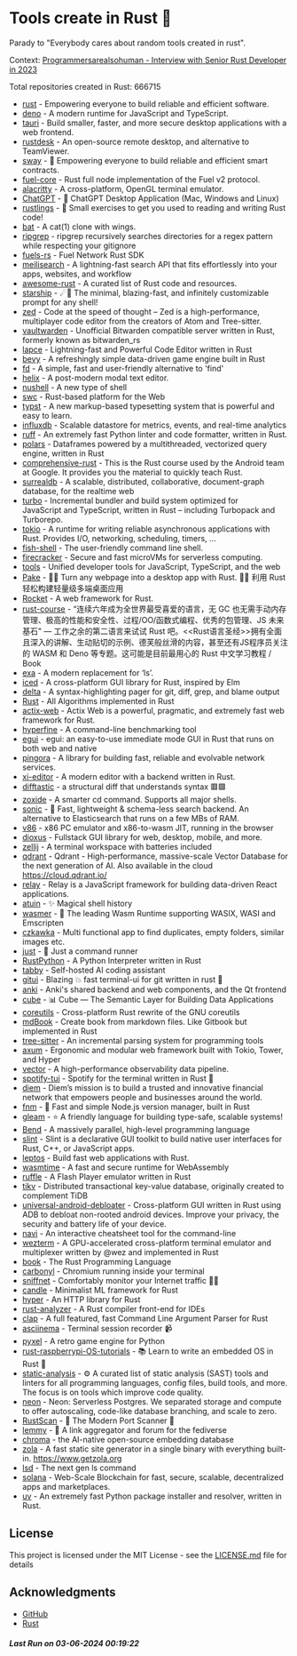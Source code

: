 # Tools create in Rust :crab: 

Parady to "Everybody cares about random tools created in rust".

Context: [Programmersarealsohuman - Interview with Senior Rust Developer in 2023](https://www.youtube.com/watch?v=TGfQu0bQTKc&ab_channel=Programmersarealsohuman) 

Total repositories created in Rust: 666715

- [rust](https://github.com/rust-lang/rust) - Empowering everyone to build reliable and efficient software.
- [deno](https://github.com/denoland/deno) - A modern runtime for JavaScript and TypeScript.
- [tauri](https://github.com/tauri-apps/tauri) - Build smaller, faster, and more secure desktop applications with a web frontend.
- [rustdesk](https://github.com/rustdesk/rustdesk) - An open-source remote desktop, and alternative to TeamViewer.
- [sway](https://github.com/FuelLabs/sway) - 🌴 Empowering everyone to build reliable and efficient smart contracts.
- [fuel-core](https://github.com/FuelLabs/fuel-core) - Rust full node implementation of the Fuel v2 protocol.
- [alacritty](https://github.com/alacritty/alacritty) - A cross-platform, OpenGL terminal emulator.
- [ChatGPT](https://github.com/lencx/ChatGPT) - 🔮 ChatGPT Desktop Application (Mac, Windows and Linux)
- [rustlings](https://github.com/rust-lang/rustlings) - :crab: Small exercises to get you used to reading and writing Rust code!
- [bat](https://github.com/sharkdp/bat) - A cat(1) clone with wings.
- [ripgrep](https://github.com/BurntSushi/ripgrep) - ripgrep recursively searches directories for a regex pattern while respecting your gitignore
- [fuels-rs](https://github.com/FuelLabs/fuels-rs) - Fuel Network Rust SDK
- [meilisearch](https://github.com/meilisearch/meilisearch) - A lightning-fast search API that fits effortlessly into your apps, websites, and workflow
- [awesome-rust](https://github.com/rust-unofficial/awesome-rust) - A curated list of Rust code and resources.
- [starship](https://github.com/starship/starship) - ☄🌌️  The minimal, blazing-fast, and infinitely customizable prompt for any shell!
- [zed](https://github.com/zed-industries/zed) - Code at the speed of thought – Zed is a high-performance, multiplayer code editor from the creators of Atom and Tree-sitter.
- [vaultwarden](https://github.com/dani-garcia/vaultwarden) - Unofficial Bitwarden compatible server written in Rust, formerly known as bitwarden_rs
- [lapce](https://github.com/lapce/lapce) - Lightning-fast and Powerful Code Editor written in Rust
- [bevy](https://github.com/bevyengine/bevy) - A refreshingly simple data-driven game engine built in Rust
- [fd](https://github.com/sharkdp/fd) - A simple, fast and user-friendly alternative to 'find'
- [helix](https://github.com/helix-editor/helix) - A post-modern modal text editor.
- [nushell](https://github.com/nushell/nushell) - A new type of shell
- [swc](https://github.com/swc-project/swc) - Rust-based platform for the Web
- [typst](https://github.com/typst/typst) - A new markup-based typesetting system that is powerful and easy to learn.
- [influxdb](https://github.com/influxdata/influxdb) - Scalable datastore for metrics, events, and real-time analytics
- [ruff](https://github.com/astral-sh/ruff) - An extremely fast Python linter and code formatter, written in Rust.
- [polars](https://github.com/pola-rs/polars) - Dataframes powered by a multithreaded, vectorized query engine, written in Rust
- [comprehensive-rust](https://github.com/google/comprehensive-rust) - This is the Rust course used by the Android team at Google. It provides you the material to quickly teach Rust.
- [surrealdb](https://github.com/surrealdb/surrealdb) - A scalable, distributed, collaborative, document-graph database, for the realtime web
- [turbo](https://github.com/vercel/turbo) - Incremental bundler and build system optimized for JavaScript and TypeScript, written in Rust – including Turbopack and Turborepo.
- [tokio](https://github.com/tokio-rs/tokio) - A runtime for writing reliable asynchronous applications with Rust. Provides I/O, networking, scheduling, timers, ...
- [fish-shell](https://github.com/fish-shell/fish-shell) - The user-friendly command line shell.
- [firecracker](https://github.com/firecracker-microvm/firecracker) - Secure and fast microVMs for serverless computing.
- [tools](https://github.com/rome/tools) - Unified developer tools for JavaScript, TypeScript, and the web
- [Pake](https://github.com/tw93/Pake) - 🤱🏻 Turn any webpage into a desktop app with Rust.  🤱🏻 利用 Rust 轻松构建轻量级多端桌面应用
- [Rocket](https://github.com/rwf2/Rocket) - A web framework for Rust.
- [rust-course](https://github.com/sunface/rust-course) - “连续六年成为全世界最受喜爱的语言，无 GC 也无需手动内存管理、极高的性能和安全性、过程/OO/函数式编程、优秀的包管理、JS 未来基石" — 工作之余的第二语言来试试 Rust 吧。<<Rust语言圣经>>拥有全面且深入的讲解、生动贴切的示例、德芙般丝滑的内容，甚至还有JS程序员关注的 WASM 和 Deno 等专题。这可能是目前最用心的 Rust 中文学习教程 / Book 
- [exa](https://github.com/ogham/exa) - A modern replacement for ‘ls’.
- [iced](https://github.com/iced-rs/iced) - A cross-platform GUI library for Rust, inspired by Elm
- [delta](https://github.com/dandavison/delta) - A syntax-highlighting pager for git, diff, grep, and blame output
- [Rust](https://github.com/TheAlgorithms/Rust) -  All Algorithms implemented in Rust 
- [actix-web](https://github.com/actix/actix-web) - Actix Web is a powerful, pragmatic, and extremely fast web framework for Rust.
- [hyperfine](https://github.com/sharkdp/hyperfine) - A command-line benchmarking tool
- [egui](https://github.com/emilk/egui) - egui: an easy-to-use immediate mode GUI in Rust that runs on both web and native
- [pingora](https://github.com/cloudflare/pingora) - A library for building fast, reliable and evolvable network services.
- [xi-editor](https://github.com/xi-editor/xi-editor) - A modern editor with a backend written in Rust.
- [difftastic](https://github.com/Wilfred/difftastic) - a structural diff that understands syntax 🟥🟩
- [zoxide](https://github.com/ajeetdsouza/zoxide) - A smarter cd command. Supports all major shells.
- [sonic](https://github.com/valeriansaliou/sonic) - 🦔 Fast, lightweight & schema-less search backend. An alternative to Elasticsearch that runs on a few MBs of RAM.
- [v86](https://github.com/copy/v86) - x86 PC emulator and x86-to-wasm JIT, running in the browser
- [dioxus](https://github.com/DioxusLabs/dioxus) - Fullstack GUI library for web, desktop, mobile, and more.
- [zellij](https://github.com/zellij-org/zellij) - A terminal workspace with batteries included
- [qdrant](https://github.com/qdrant/qdrant) - Qdrant - High-performance, massive-scale Vector Database for the next generation of AI. Also available in the cloud https://cloud.qdrant.io/
- [relay](https://github.com/facebook/relay) - Relay is a JavaScript framework for building data-driven React applications.
- [atuin](https://github.com/atuinsh/atuin) - ✨ Magical shell history
- [wasmer](https://github.com/wasmerio/wasmer) - 🚀 The leading Wasm Runtime supporting WASIX, WASI and Emscripten
- [czkawka](https://github.com/qarmin/czkawka) - Multi functional app to find duplicates, empty folders, similar images etc.
- [just](https://github.com/casey/just) - 🤖 Just a command runner
- [RustPython](https://github.com/RustPython/RustPython) - A Python Interpreter written in Rust
- [tabby](https://github.com/TabbyML/tabby) - Self-hosted AI coding assistant
- [gitui](https://github.com/extrawurst/gitui) - Blazing 💥 fast terminal-ui for git written in rust 🦀
- [anki](https://github.com/ankitects/anki) - Anki's shared backend and web components, and the Qt frontend
- [cube](https://github.com/cube-js/cube) - 📊  Cube — The Semantic Layer for Building Data Applications
- [coreutils](https://github.com/uutils/coreutils) - Cross-platform Rust rewrite of the GNU coreutils
- [mdBook](https://github.com/rust-lang/mdBook) - Create book from markdown files. Like Gitbook but implemented in Rust
- [tree-sitter](https://github.com/tree-sitter/tree-sitter) - An incremental parsing system for programming tools
- [axum](https://github.com/tokio-rs/axum) - Ergonomic and modular web framework built with Tokio, Tower, and Hyper
- [vector](https://github.com/vectordotdev/vector) - A high-performance observability data pipeline.
- [spotify-tui](https://github.com/Rigellute/spotify-tui) - Spotify for the terminal written in Rust 🚀
- [diem](https://github.com/diem/diem) - Diem’s mission is to build a trusted and innovative financial network that empowers people and businesses around the world.
- [fnm](https://github.com/Schniz/fnm) - 🚀 Fast and simple Node.js version manager, built in Rust
- [gleam](https://github.com/gleam-lang/gleam) - ⭐️ A friendly language for building type-safe, scalable systems!
- [Bend](https://github.com/HigherOrderCO/Bend) - A massively parallel, high-level programming language
- [slint](https://github.com/slint-ui/slint) - Slint is a declarative GUI toolkit to build native user interfaces for Rust, C++, or JavaScript apps.
- [leptos](https://github.com/leptos-rs/leptos) - Build fast web applications with Rust.
- [wasmtime](https://github.com/bytecodealliance/wasmtime) - A fast and secure runtime for WebAssembly
- [ruffle](https://github.com/ruffle-rs/ruffle) - A Flash Player emulator written in Rust
- [tikv](https://github.com/tikv/tikv) - Distributed transactional key-value database, originally created to complement TiDB
- [universal-android-debloater](https://github.com/0x192/universal-android-debloater) - Cross-platform GUI written in Rust using ADB to debloat non-rooted android devices. Improve your privacy, the security and battery life of your device.
- [navi](https://github.com/denisidoro/navi) - An interactive cheatsheet tool for the command-line
- [wezterm](https://github.com/wez/wezterm) - A GPU-accelerated cross-platform terminal emulator and multiplexer written by @wez and implemented in Rust
- [book](https://github.com/rust-lang/book) - The Rust Programming Language
- [carbonyl](https://github.com/fathyb/carbonyl) - Chromium running inside your terminal
- [sniffnet](https://github.com/GyulyVGC/sniffnet) - Comfortably monitor your Internet traffic 🕵️‍♂️
- [candle](https://github.com/huggingface/candle) - Minimalist ML framework for Rust
- [hyper](https://github.com/hyperium/hyper) - An HTTP library for Rust
- [rust-analyzer](https://github.com/rust-lang/rust-analyzer) - A Rust compiler front-end for IDEs
- [clap](https://github.com/clap-rs/clap) - A full featured, fast Command Line Argument Parser for Rust
- [asciinema](https://github.com/asciinema/asciinema) - Terminal session recorder 📹
- [pyxel](https://github.com/kitao/pyxel) - A retro game engine for Python
- [rust-raspberrypi-OS-tutorials](https://github.com/rust-embedded/rust-raspberrypi-OS-tutorials) - :books: Learn to write an embedded OS in Rust :crab:
- [static-analysis](https://github.com/analysis-tools-dev/static-analysis) - ⚙️ A curated list of static analysis (SAST) tools and linters for all programming languages, config files, build tools, and more. The focus is on tools which improve code quality.
- [neon](https://github.com/neondatabase/neon) - Neon: Serverless Postgres. We separated storage and compute to offer autoscaling, code-like database branching, and scale to zero.
- [RustScan](https://github.com/RustScan/RustScan) - 🤖 The Modern Port Scanner 🤖
- [lemmy](https://github.com/LemmyNet/lemmy) - 🐀 A link aggregator and forum for the fediverse
- [chroma](https://github.com/chroma-core/chroma) - the AI-native open-source embedding database
- [zola](https://github.com/getzola/zola) - A fast static site generator in a single binary with everything built-in. https://www.getzola.org
- [lsd](https://github.com/lsd-rs/lsd) - The next gen ls command
- [solana](https://github.com/solana-labs/solana) - Web-Scale Blockchain for fast, secure, scalable, decentralized apps and marketplaces.
- [uv](https://github.com/astral-sh/uv) - An extremely fast Python package installer and resolver, written in Rust.


## License

This project is licensed under the MIT License - see the [LICENSE.md](LICENSE.md) file for details

## Acknowledgments

- [GitHub](https://github.com)
- [Rust](https://www.rust-lang.org)


##### _Last Run on 03-06-2024 00:19:22_